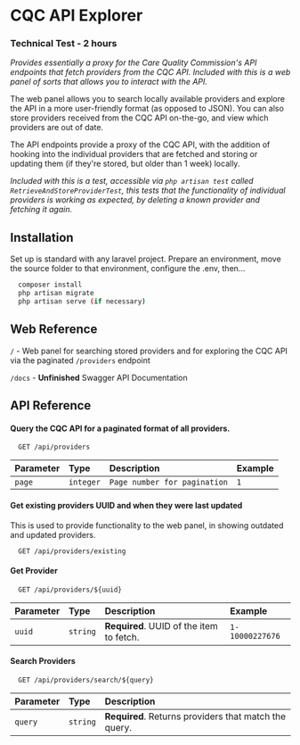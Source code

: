 
# CQC API Explorer
### Technical Test - 2 hours
_Provides essentially a proxy for the Care Quality Commission's API endpoints that fetch providers from the CQC API. Included with this is a web panel of sorts that allows you to interact with the API._

The web panel allows you to search locally available providers and explore the API in a more user-friendly format (as opposed to JSON). You can also store providers received from the CQC API on-the-go, and view which providers are out of date.

The API endpoints provide a proxy of the CQC API, with the addition of hooking into the individual providers that are fetched and storing or updating them (if they're stored, but older than 1 week) locally.

_Included with this is a test, accessible via `php artisan test` called `RetrieveAndStoreProviderTest`, this tests that the functionality of individual providers is working as expected, by deleting a known provider and fetching it again._


## Installation

Set up is standard with any laravel project. Prepare an environment, move the source folder to that environment, configure the .env, then...

```bash
  composer install
  php artisan migrate
  php artisan serve (if necessary)
```
    
## Web Reference
```/``` - Web panel for searching stored providers and for exploring the CQC API via the paginated `/providers` endpoint

```/docs``` - **Unfinished** Swagger API Documentation 
## API Reference

#### Query the CQC API for a paginated format of all providers.

```http
  GET /api/providers
```

| Parameter | Type     | Description                | Example |
| :-------- | :------- | :------------------------- |:-----------
| `page`    | `integer` | `Page number for pagination` | `1` |

#### Get existing providers UUID and when they were last updated
This is used to provide functionality to the web panel, in showing outdated and updated providers.

```http
  GET /api/providers/existing
```

#### Get Provider

```http
  GET /api/providers/${uuid}
```

| Parameter | Type     | Description                               | Example |
| :-------- | :------- | :---------------------------------------- |:------- |
| `uuid`      | `string` | **Required**. UUID of the item to fetch.| `1-10000227676` |

#### Search Providers

```http
  GET /api/providers/search/${query}
```

| Parameter | Type     | Description                               |
| :-------- | :------- | :---------------------------------------- |
| `query`      | `string` | **Required**. Returns providers that match the query.|
